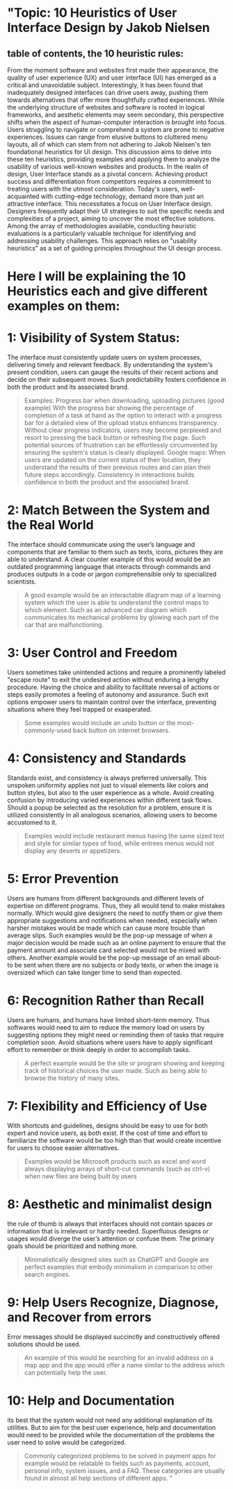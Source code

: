# "Topic: 10 Heuristics of User Interface Design by Jakob Nielsen

## table of contents, the 10 heuristic rules:


From the moment software and websites first made their appearance, the quality of user experience (UX) and user interface (UI) has emerged as a critical and unavoidable subject. Interestingly, it has been found that inadequately designed interfaces can drive users away, pushing them towards alternatives that offer more thoughtfully crafted experiences. While the underlying structure of websites and software is rooted in logical frameworks, and aesthetic elements may seem secondary, this perspective shifts when the aspect of human-computer interaction is brought into focus. Users struggling to navigate or comprehend a system are prone to negative experiences. Issues can range from elusive buttons to cluttered menu layouts, all of which can stem from not adhering to Jakob Nielsen's ten foundational heuristics for UI design. This discussion aims to delve into these ten heuristics, providing examples and applying them to analyze the usability of various well-known websites and products.
In the realm of design, User Interface stands as a pivotal concern. Achieving product success and differentiation from competitors requires a commitment to treating users with the utmost consideration. Today's users, well-acquainted with cutting-edge technology, demand more than just an attractive interface. This necessitates a focus on User Interface design.
Designers frequently adapt their UI strategies to suit the specific needs and complexities of a project, aiming to uncover the most effective solutions. Among the array of methodologies available, conducting heuristic evaluations is a particularly valuable technique for identifying and addressing usability challenges. This approach relies on "usability heuristics" as a set of guiding principles throughout the UI design process.


# Here I will be explaining the 10 Heuristics each and give different examples on them:

# 1: Visibility of System Status: 
The interface must consistently update users on system processes, delivering timely and relevant feedback.
By understanding the system's present condition, users can gauge the results of their recent actions and decide on their subsequent moves. Such predictability fosters confidence in both the product and its associated brand.
 > Examples: Progress bar when downloading, uploading pictures (good example) With the progress bar showing the percentage of completion of a task at hand as the option to interact with a progress bar for a detailed view of the upload status enhances transparency. Without clear progress indicators, users may become perplexed and resort to pressing the back button or refreshing the page. Such potential sources of frustration can be effortlessly circumvented by ensuring the system's status is clearly displayed. Google maps: When users are updated on the current status of their location, they understand the results of their previous routes and can plan their future steps accordingly. Consistency in interactions builds confidence in both the product and the associated brand.

# 2: Match Between the System and the Real World
The interface should communicate using the user’s language and components that are familiar to them such as texts, icons, pictures they are able to understand. A clear counter example of this would would be an outdated programming language that interacts through commands and produces outputs in a code or jargon comprehensible only to specialized scientists. 

 > A good example would be an interactable diagram map of a learning system which the user is able to understand the control maps to which element. Such as an advanced car diagram which communicates its mechanical problems by glowing each part of the car that are malfunctioning.

# 3: User Control and Freedom
Users sometimes take unintended actions and require a prominently labeled "escape route" to exit the undesired action without enduring a lengthy procedure.
Having the choice and ability to facilitate reversal of actions or steps easily promotes a feeling of autonomy and assurance. Such exit options empower users to maintain control over the interface, preventing situations where they feel trapped or exasperated. 

 > Some examples would include an undo button or the most-commonly-used back button on internet browsers.

# 4: Consistency and Standards
Standards exist, and consistency is always preferred universally. This unspoken uniformity applies not just to visual elements like colors and button styles, but also to the user experience as a whole. Avoid creating confusion by introducing varied experiences within different task flows. Should a popup be selected as the resolution for a problem, ensure it is utilized consistently in all analogous scenarios, allowing users to become accustomed to it. 

 > Examples would include restaurant menus having the same sized text and style for similar types of food, while entrees menus would not display any deserts or appetizers.

# 5: Error Prevention
Users are humans from different backgrounds and different levels of expertise on different programs. Thus, they all would tend to make mistakes normally. Which would give designers the need to notify them or give them appropriate suggestions and notifications when needed, especially when harsher mistakes would be made which can cause more trouble than average slips. Such examples would be the pop-up message of when a major decision would be made such as an online payment to ensure that the payment amount and associate card selected would not be mixed with others. Another example would be the pop-up message of an email about-to be sent when there are no subjects or body texts, or when the image is oversized which can take longer time to send than expected.

# 6: Recognition Rather than Recall
Users are humans, and humans have limited short-term memory. Thus softwares would need to aim to reduce the memory load on users by suggesting options they might need or reminding them of tasks that require completion soon. Avoid situations where users have to apply significant effort to remember or think deeply in order to accomplish tasks. 

 > A perfect example would be the site or program showing and keeping track of historical choices the user made. Such as being able to browse the history of many sites.

# 7: Flexibility and Efficiency of Use
With shortcuts and guidelines, designs should be easy to use for both expert and novice users, as both exist. If the cost of time and effort to familiarize the software would be too high than that would create incentive for users to choose easier alternatives. 

 > Examples would be Microsoft products such as excel and word always displaying arrays of short-cut commands (such as ctrl-v) when new files are being built by users

# 8: Aesthetic and minimalist design
the rule of thumb is always that interfaces should not contain spaces or information that is irrelevant or hardly needed. Superfluous designs or usages would diverge the user’s attention or confuse them. The primary goals should be prioritized and nothing more. 

> Minimalistically designed sites such as ChatGPT and Google are perfect examples that embody minimalism in comparison to other search engines.

# 9: Help Users Recognize, Diagnose, and Recover from errors
Error messages should be displayed succinctly and constructively offered solutions should be used. 

 > An example of this would be searching for an invalid address on a map app and the app would offer a name similar to the address which can potentially help the user.

# 10: Help and Documentation
its best that the system would not need any additional explanation of its utilities. But to aim for the best user experience, help and documentation would need to be provided while the documentation of the problems the user need to solve would be categorized. 

 > Commonly categorized problems to be solved in payment apps for example would be relatable to fields such as payments, account, personal info, system issues, and a FAQ. These categories are usually found in almost all help sections of different apps.
"

